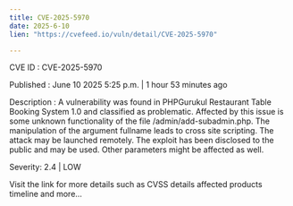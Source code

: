 ```yaml
---
title: CVE-2025-5970
date: 2025-6-10
lien: "https://cvefeed.io/vuln/detail/CVE-2025-5970"

---
```


CVE ID : CVE-2025-5970

Published :  June 10
2025
5:25 p.m. | 1 hour
53 minutes ago

Description : A vulnerability was found in PHPGurukul Restaurant Table Booking System 1.0 and classified as problematic. Affected by this issue is some unknown functionality of the file /admin/add-subadmin.php. The manipulation of the argument fullname leads to cross site scripting. The attack may be launched remotely. The exploit has been disclosed to the public and may be used. Other parameters might be affected as well.

Severity: 2.4 | LOW

Visit the link for more details
such as CVSS details
affected products
timeline
and more...

